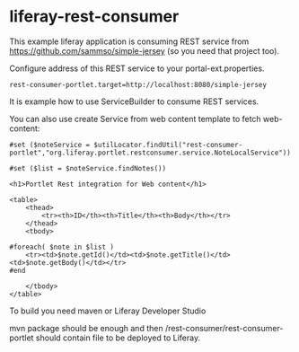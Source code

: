 # liferay-rest-consumer

This example liferay application is consuming REST service from https://github.com/sammso/simple-jersey (so you need that project too).

Configure address of this REST service to your portal-ext.properties.

``` properties
rest-consumer-portlet.target=http://localhost:8080/simple-jersey
```

It is example how to use ServiceBuilder to consume REST services.

You can also use create Service from web content template to fetch web-content:

``` velocity
#set ($noteService = $utilLocator.findUtil("rest-consumer-portlet","org.liferay.portlet.restconsumer.service.NoteLocalService"))

#set ($list = $noteService.findNotes())

<h1>Portlet Rest integration for Web content</h1>

<table>
	<thead>
		<tr><th>ID</th><th>Title</th><th>Body</th></tr>
	</thead>
	<tbody>

#foreach( $note in $list )
    <tr><td>$note.getId()</td><td>$note.getTitle()</td><td>$note.getBody()</td></tr>
#end

	</tbody>
</table>
```

To build you need maven or Liferay Developer Studio

mvn package should be enough and then /rest-consumer/rest-consumer-portlet should contain file to be deployed to Liferay.
